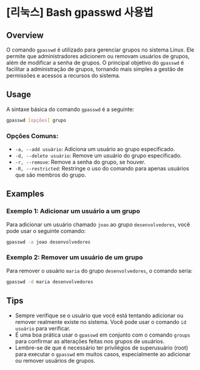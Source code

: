 # [리눅스] Bash gpasswd 사용법

## Overview
O comando `gpasswd` é utilizado para gerenciar grupos no sistema Linux. Ele permite que administradores adicionem ou removam usuários de grupos, além de modificar a senha de grupos. O principal objetivo do `gpasswd` é facilitar a administração de grupos, tornando mais simples a gestão de permissões e acessos a recursos do sistema.

## Usage
A sintaxe básica do comando `gpasswd` é a seguinte:

```bash
gpasswd [opções] grupo
```

### Opções Comuns:
- `-a, --add usuário`: Adiciona um usuário ao grupo especificado.
- `-d, --delete usuário`: Remove um usuário do grupo especificado.
- `-r, --remove`: Remove a senha do grupo, se houver.
- `-R, --restricted`: Restringe o uso do comando para apenas usuários que são membros do grupo.

## Examples
### Exemplo 1: Adicionar um usuário a um grupo
Para adicionar um usuário chamado `joao` ao grupo `desenvolvedores`, você pode usar o seguinte comando:

```bash
gpasswd -a joao desenvolvedores
```

### Exemplo 2: Remover um usuário de um grupo
Para remover o usuário `maria` do grupo `desenvolvedores`, o comando seria:

```bash
gpasswd -d maria desenvolvedores
```

## Tips
- Sempre verifique se o usuário que você está tentando adicionar ou remover realmente existe no sistema. Você pode usar o comando `id usuário` para verificar.
- É uma boa prática usar o `gpasswd` em conjunto com o comando `groups` para confirmar as alterações feitas nos grupos de usuários.
- Lembre-se de que é necessário ter privilégios de superusuário (root) para executar o `gpasswd` em muitos casos, especialmente ao adicionar ou remover usuários de grupos.